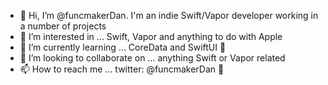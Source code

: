 - 👋 Hi, I’m @funcmakerDan. I'm an indie Swift/Vapor developer working in a number of projects
- 👀 I’m interested in ... Swift, Vapor and anything to do with Apple
- 🌱 I’m currently learning ... CoreData and SwiftUI  🚀
- 💞️ I’m looking to collaborate on ... anything Swift or Vapor related
- 📫 How to reach me ... twitter: @funcmakerDan 
🚀
<!---
funcmakerDan/funcmakerDan is a ✨ special ✨ repository because its `README.md` (this file) appears on your GitHub profile.
You can click the Preview link to take a look at your changes.
--->
